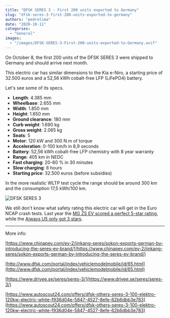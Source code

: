 ```yaml
---
title: "DFSK SERES 3 - First 200 units exported to Germany"
slug: "dfsk-seres-3-first-200-units-exported-to-germany"
authors: "pedrolima"
date: "2020-10-11"
categories:
  - "General"
images:
  - "/images/DFSK-SERES-3-First-200-units-exported-to-Germany.avif"
---
```


On October 8, the first 200 units of the DFSK SERES 3 were shipped to Germany and should arrive next month.

This electric car has similar dimensions to the Kia e-Niro, a starting price of 32.500 euros and a 52,56 kWh cobalt-free LFP (LiFePO4) battery.

Let's see some of its specs.

- **Length**: 4.385 mm
- **Wheelbase**: 2.655 mm
- **Width**: 1.850 mm
- **Height**: 1.650 mm
- **Ground clearance**: 180 mm
- **Curb weight**: 1.690 kg
- **Gross weight**: 2.065 kg
- **Seats**: 5
- **Motor**: 120 kW and 300 N.m of torque
- **Acceleration**: 0-100 km/h in 8,9 seconds
- **Battery**: 52,56 kWh cobalt-free LFP chemistry with 8 year warranty
- **Range**: 405 km in NEDC
- **Fast charging**: 20-80 % in 30 minutes
- **Slow charging**: 8 hours
- **Starting price**: 32.500 euros (before subsidies)

In the more realistic WLTP test cycle the range should be around 300 km and the consumption 17,5 kWh/100 km.

![DFSK SERES 3](images/DFSK-SERES-3.avif)

We still don't know what safety rating this electric car will get in the Euro NCAP crash tests. Last year the [MG ZS EV scored a perfect 5-star rating](https://www.euroncap.com/en/results/mg/zs-ev/39678), while the [Aiways U5 only got 3 stars](https://www.euroncap.com/en/results/aiways/u5/39672).

---

More info:

[https://www.chinapev.com/ev-2/jinkang-seres/sokon-exports-german-by-introducing-the-seres-ev-brand/](https://www.chinapev.com/ev-2/jinkang-seres/sokon-exports-german-by-introducing-the-seres-ev-brand/)

[http://www.dfsk.com/portal/index/vehiclemodelmobile/id/65.html](http://www.dfsk.com/portal/index/vehiclemodelmobile/id/65.html)

[https://www.drivee.se/seres/seres-3/](https://www.drivee.se/seres/seres-3/)

[https://www.autoscout24.com/offers/dfsk-others-seres-3-100-elektro-120kw-electric-white-f936d04e-5847-4527-8efe-62b6dbb3e783](https://www.autoscout24.com/offers/dfsk-others-seres-3-100-elektro-120kw-electric-white-f936d04e-5847-4527-8efe-62b6dbb3e783)
